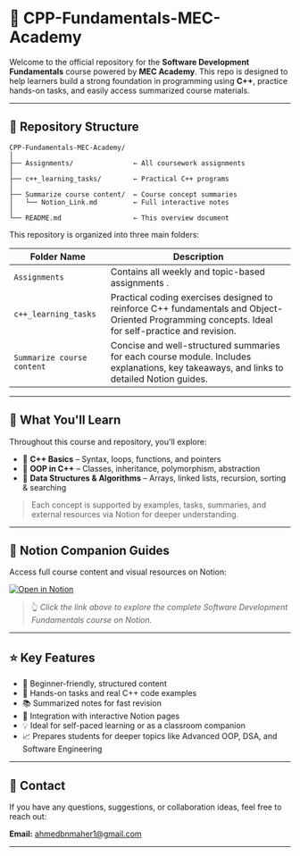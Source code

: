 # 🚀 CPP-Fundamentals-MEC-Academy

Welcome to the official repository for the **Software Development Fundamentals** course powered by **MEC Academy**. This repo is designed to help learners build a strong foundation in programming using **C++**, practice hands-on tasks, and easily access summarized course materials.

---

## 📂 Repository Structure

```
CPP-Fundamentals-MEC-Academy/
│
├── Assignments/               ← All coursework assignments 
│
├── c++_learning_tasks/        ← Practical C++ programs 
│
├── Summarize course content/  ← Course concept summaries
│   └── Notion_Link.md         ← Full interactive notes
│
└── README.md                  ← This overview document
```

This repository is organized into three main folders:

| Folder Name                  | Description |
|------------------------------|-------------|
| `Assignments`                | Contains all weekly and topic-based assignments . |
| `c++_learning_tasks`         | Practical coding exercises designed to reinforce C++ fundamentals and Object-Oriented Programming concepts. Ideal for self-practice and revision. |
| `Summarize course content`   | Concise and well-structured summaries for each course module. Includes explanations, key takeaways, and links to detailed Notion guides. |

---

## 🧠 What You'll Learn

Throughout this course and repository, you'll explore:

- 🔹 **C++ Basics** – Syntax, loops, functions, and pointers  
- 🔹 **OOP in C++** – Classes, inheritance, polymorphism, abstraction  
- 🔹 **Data Structures & Algorithms** – Arrays, linked lists, recursion, sorting & searching

> Each concept is supported by examples, tasks, summaries, and external resources via Notion for deeper understanding.

---

## 📌 Notion Companion Guides

Access full course content and visual resources on Notion:

[![Open in Notion](https://img.shields.io/badge/Open_Full_Course_on_Notion-black?logo=notion)](https://battle-farmhouse-146.notion.site/Software-Development-Fundamentals-MEC-Academy-237293a199ba80348e32eff2d3e25ad2)

> 👆 *Click the link above to explore the complete Software Development Fundamentals course on Notion.*

---


## ⭐ Key Features

* 📘 Beginner-friendly, structured content
* 🧪 Hands-on tasks and real C++ code examples
* 📚 Summarized notes for fast revision
* 🔗 Integration with interactive Notion pages
* 💡 Ideal for self-paced learning or as a classroom companion
* 📈 Prepares students for deeper topics like Advanced OOP, DSA, and Software Engineering

---

## 📧 Contact

If you have any questions, suggestions, or collaboration ideas, feel free to reach out:

**Email:** [ahmedbnmaher1@gmail.com](mailto:ahmedbnmaher1@gmail.com)

---
